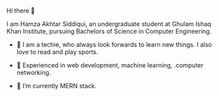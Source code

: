 Hi there 👋

I am Hamza Akhtar Siddiqui, an undergraduate student at Ghulam Ishaq Khan Institute, pursuing Bachelors of Science in Computer Engineering.

- 👦 I am a techie, who always look forwards to learn new things. I also love to read and play sports.

- 🔭 Experienced in web development, machine learning, .computer networking.
- 🌱 I’m currently MERN stack.
